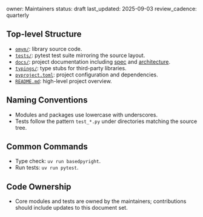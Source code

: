 owner: Maintainers
status: draft
last_updated: 2025-09-03
review_cadence: quarterly

## Top-level Structure
- [`omym/`](../omym): library source code.
- [`tests/`](../tests): pytest test suite mirroring the source layout.
- [`docs/`](./): project documentation including [spec](spec.md) and [architecture](architecture.md).
- [`typings/`](../typings): type stubs for third-party libraries.
- [`pyproject.toml`](../pyproject.toml): project configuration and dependencies.
- [`README.md`](../README.md): high-level project overview.

## Naming Conventions
- Modules and packages use lowercase with underscores.
- Tests follow the pattern `test_*.py` under directories matching the source tree.

## Common Commands
- Type check: `uv run basedpyright`.
- Run tests: `uv run pytest`.

## Code Ownership
- Core modules and tests are owned by the maintainers; contributions should include updates to this document set.

